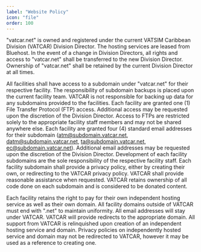```yaml
---
label: "Website Policy"
icon: "file"
order: 100
---
```


"vatcar.net" is owned and registered under the current VATSIM Caribbean Division (VATCAR) Division Director. The hosting services are leased from Bluehost. In the event of a change in Division Directors, all rights and access to "vatcar.net" shall be transferred to the new Division Director. Ownership of "vatcar.net" shall be retained by the current Division Director at all times.

All facilities shall have access to a subdomain under "vatcar.net" for their respective facility. The responsibility of subdomain backups is placed upon the current facility team. VATCAR is not responsible for backing up data for any subdomains provided to the facilities. Each facility are granted one (1) File Transfer Protocol (FTP) access. Additional access may be requested upon the discretion of the Division Director. Access to FTPs are restricted solely to the appropriate facility staff members and may not be shared anywhere else. Each facility are granted four (4) standard email addresses for their subdomain (atm@subdomain.vatcar.net, datm@subdomain.vatcar.net, ta@subdomain.vatcar.net, ec@subdomain.vatcar.net). Additional email addresses may be requested upon the discretion of the Division Director. Development of each facility subdomains are the sole responsibility of the respective facility staff. Each facility subdomain shall provide a privacy policy, either by creating their own, or redirecting to the VATCAR privacy policy. VATCAR shall provide reasonable assistance when requested. VATCAR retains ownership of all code done on each subdomain and is considered to be donated content. 

Each facility retains the right to pay for their own independent hosting service as well as their own domain. All facility domains outside of VATCAR must end with ".net" to maintain uniformity. All email addresses will stay under VATCAR. VATCAR will provide redirects to the appropriate domain. All support from VATCAR is relinquished upon creation of an independent hosting service and domain. Privacy policies on independently hosted service and domain may not be redirected to VATCAR, however it may be used as a reference to creating one.